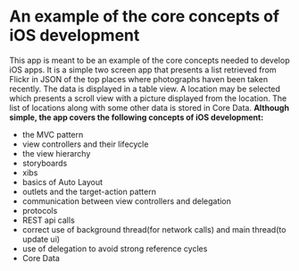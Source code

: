 # An example of the core concepts of iOS development

This app is meant to be an example of the core concepts needed to develop iOS apps. It is a simple two screen app that presents a list retrieved from Flickr in JSON of the top places where photographs haven been taken recently.  The data is displayed in a table view.  A location may be selected which presents a scroll view with a picture displayed from the location.  The list of locations along with some other data is stored in Core Data.
**Although simple, the app covers the following concepts of iOS development:**

* the MVC pattern
* view controllers and their lifecycle
* the view hierarchy
* storyboards
* xibs
* basics of Auto Layout
* outlets and the target-action pattern
* communication between view controllers and delegation
* protocols
* REST api calls
* correct use of background thread(for network calls) and main thread(to update ui)
* use of delegation to avoid strong reference cycles
* Core Data
